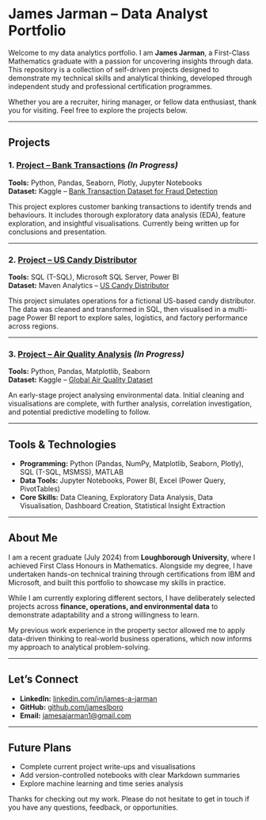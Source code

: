 # James Jarman – Data Analyst Portfolio

Welcome to my data analytics portfolio. I am **James Jarman**, a First-Class Mathematics graduate with a passion for uncovering insights through data. This repository is a collection of self-driven projects designed to demonstrate my technical skills and analytical thinking, developed through independent study and professional certification programmes.

Whether you are a recruiter, hiring manager, or fellow data enthusiast, thank you for visiting. Feel free to explore the projects below.

---

## Projects

### 1. [Project – Bank Transactions](https://github.com/jameslboro/james-jarman-portfolio/tree/main/project-Bank-Transactions) *(In Progress)*  
**Tools:** Python, Pandas, Seaborn, Plotly, Jupyter Notebooks  
**Dataset:** Kaggle – [Bank Transaction Dataset for Fraud Detection](https://www.kaggle.com/datasets/valakhorasani/bank-transaction-dataset-for-fraud-detection)

This project explores customer banking transactions to identify trends and behaviours. It includes thorough exploratory data analysis (EDA), feature exploration, and insightful visualisations. Currently being written up for conclusions and presentation.

---

### 2. [Project – US Candy Distributor](https://github.com/jameslboro/james-jarman-portfolio/tree/main/project-US-Candy-Distributor)
**Tools:** SQL (T-SQL), Microsoft SQL Server, Power BI  
**Dataset:** Maven Analytics – [US Candy Distributor](https://mavenanalytics.io/data-playground?order=date_added%2Cdesc&search=US%20Candy%20Distributor)

This project simulates operations for a fictional US-based candy distributor. The data was cleaned and transformed in SQL, then visualised in a multi-page Power BI report to explore sales, logistics, and factory performance across regions.

---

### 3. [Project – Air Quality Analysis](https://github.com/jameslboro/james-jarman-portfolio/tree/main/project-Air-Quality) *(In Progress)*  
**Tools:** Python, Pandas, Matplotlib, Seaborn  
**Dataset:** Kaggle – [Global Air Quality Dataset](https://www.kaggle.com/datasets/waqi786/global-air-quality-dataset/)

An early-stage project analysing environmental data. Initial cleaning and visualisations are complete, with further analysis, correlation investigation, and potential predictive modelling to follow.

---

## Tools & Technologies

- **Programming:** Python (Pandas, NumPy, Matplotlib, Seaborn, Plotly), SQL (T-SQL, MSMSS), MATLAB  
- **Data Tools:** Jupyter Notebooks, Power BI, Excel (Power Query, PivotTables)  
- **Core Skills:** Data Cleaning, Exploratory Data Analysis, Data Visualisation, Dashboard Creation, Statistical Insight Extraction

---

## About Me

I am a recent graduate (July 2024) from **Loughborough University**, where I achieved First Class Honours in Mathematics. Alongside my degree, I have undertaken hands-on technical training through certifications from IBM and Microsoft, and built this portfolio to showcase my skills in practice.

While I am currently exploring different sectors, I have deliberately selected projects across **finance, operations, and environmental data** to demonstrate adaptability and a strong willingness to learn.

My previous work experience in the property sector allowed me to apply data-driven thinking to real-world business operations, which now informs my approach to analytical problem-solving.

---

## Let’s Connect

- **LinkedIn:** [linkedin.com/in/james-a-jarman](https://www.linkedin.com/in/james-a-jarman/)  
- **GitHub:** [github.com/jameslboro](https://github.com/jameslboro)  
- **Email:** jamesajarman1@gmail.com

---

## Future Plans

- Complete current project write-ups and visualisations  
- Add version-controlled notebooks with clear Markdown summaries  
- Explore machine learning and time series analysis  

Thanks for checking out my work. Please do not hesitate to get in touch if you have any questions, feedback, or opportunities.
